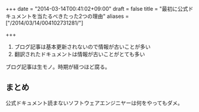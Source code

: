 +++
date = "2014-03-14T00:41:02+09:00"
draft = false
title = "最初に公式ドキュメントを当たるべきたった2つの理由"
aliases = ["/2014/03/14/004102731281/"]

+++

1. ブログ記事は基本更新されないので情報が古いことが多い
1. 翻訳されたドキュメントは情報が古いことがとても多い

ブログ記事は生モノ。時期が経つほど腐る。

## まとめ

公式ドキュメント読まないソフトウェアエンジニヤーは何をやってもダメ。
